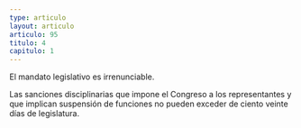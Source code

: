 ```yaml
---
type: articulo
layout: articulo
articulo: 95
titulo: 4
capitulo: 1
---
```

El mandato legislativo es irrenunciable.

Las sanciones disciplinarias que impone el Congreso a los representantes y que implican suspensión de funciones no pueden exceder de ciento veinte días de legislatura.
